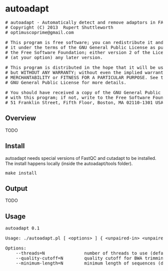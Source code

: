 autoadapt
=========

<pre>
# autoadapt - Automatically detect and remove adaptors in FASTQ files
# Copyright (C) 2013  Rupert Shuttleworth
# optimuscoprime@gmail.com

# This program is free software; you can redistribute it and/or modify
# it under the terms of the GNU General Public License as published by
# the Free Software Foundation; either version 2 of the License, or
# (at your option) any later version.

# This program is distributed in the hope that it will be useful,
# but WITHOUT ANY WARRANTY; without even the implied warranty of
# MERCHANTABILITY or FITNESS FOR A PARTICULAR PURPOSE. See the
# GNU General Public License for more details.

# You should have received a copy of the GNU General Public License along
# with this program; if not, write to the Free Software Foundation, Inc.,
# 51 Franklin Street, Fifth Floor, Boston, MA 02110-1301 USA.
</pre>

Overview
--------

TODO

Install
-------

autoadapt needs special versions of FastQC and cutadapt to be installed. The install happens locally (inside the autoadapt/tools folder).

<pre>
make install
</pre>

Output
------

TODO

Usage
-----

<pre>
autoadapt 0.1

Usage: ./autoadapt.pl [ &lt;options&gt; ] { &lt;unpaired-in&gt; &lt;unpaired-out&gt; | &lt;paired-in-1&gt; &lt;paired-out-1&gt; &lt;paired-in-2&gt; &lt;paired-out-2&gt; }

Options:
    --threads=N               number of threads to use (default: 1)
    --quality-cutoff=N        quality cutoff for BWA trimming algorithm (default: 20)
    --minimum-length=N        minimum length of sequences (default: 18)
</pre>

